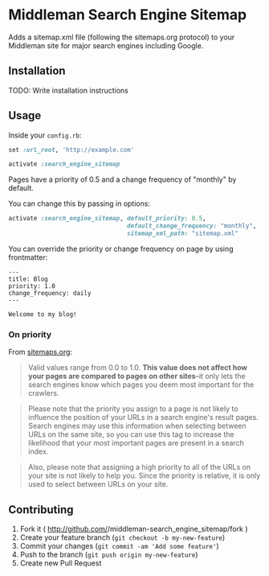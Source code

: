 # Middleman Search Engine Sitemap

Adds a sitemap.xml file (following the sitemaps.org protocol) to your Middleman site for major search engines including Google.

## Installation

TODO: Write installation instructions

## Usage

Inside your `config.rb`:

```ruby
set :url_root, 'http://example.com'

activate :search_engine_sitemap
```

Pages have a priority of 0.5 and a change frequency of "monthly" by default.

You can change this by passing in options:

```ruby
activate :search_engine_sitemap, default_priority: 0.5,
                                 default_change_frequency: "monthly",
                                 sitemap_xml_path: "sitemap.xml"
```

You can override the priority or change frequency on page by using frontmatter:

```erb
---
title: Blog
priority: 1.0
change_frequency: daily
---

Welcome to my blog!
```

### On priority

From [sitemaps.org](http://www.sitemaps.org/protocol.html):

> Valid values range from 0.0 to 1.0. **This value does not affect how your pages are compared to pages on other sites**–it only lets the search engines know which pages you deem most important for the crawlers.

> Please note that the priority you assign to a page is not likely to influence the position of your URLs in a search engine's result pages. Search engines may use this information when selecting between URLs on the same site, so you can use this tag to increase the likelihood that your most important pages are present in a search index.

> Also, please note that assigning a high priority to all of the URLs on your site is not likely to help you. Since the priority is relative, it is only used to select between URLs on your site.

## Contributing

1. Fork it ( http://github.com/<my-github-username>/middleman-search_engine_sitemap/fork )
2. Create your feature branch (`git checkout -b my-new-feature`)
3. Commit your changes (`git commit -am 'Add some feature'`)
4. Push to the branch (`git push origin my-new-feature`)
5. Create new Pull Request
